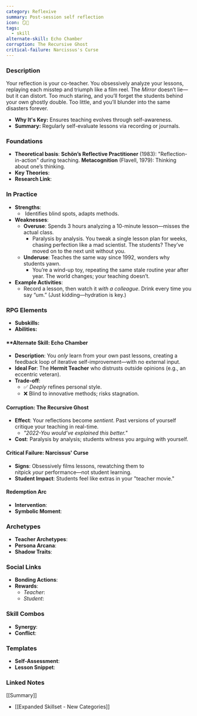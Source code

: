 ```yaml
---
category: Reflexive
summary: Post-session self reflection
icon: 🪞📝
tags:
  - skill
alternate-skill: Echo Chamber
corruption: The Recursive Ghost
critical-failure: Narcissus's Curse
---
```


### **Description**  
Your reflection is your co-teacher. You obsessively analyze your lessons, replaying each misstep and triumph like a film reel. The _Mirror_ doesn’t lie—but it can distort. Too much staring, and you’ll forget the students behind your own ghostly double. Too little, and you’ll blunder into the same disasters forever.
- **Why It's Key:** Ensures teaching evolves through self-awareness.
- **Summary:** Regularly self-evaluate lessons via recording or journals.

### **Foundations**  
- **Theoretical basis**: **Schön’s Reflective Practitioner** (1983): "Reflection-in-action" during teaching. **Metacognition** (Flavell, 1979): Thinking about one’s thinking.
- **Key Theories**: 
- **Research Link**: 

### **In Practice**  
- **Strengths**:  
	-  Identifies blind spots, adapts methods.
- **Weaknesses**:  
	- **Overuse**: Spends 3 hours analyzing a 10-minute lesson—misses the actual class.
		- Paralysis by analysis. You tweak a single lesson plan for weeks, chasing perfection like a mad scientist. The students? They’ve moved on to the next unit without you.
	- **Underuse**: Teaches the same way since 1992, wonders why students yawn.
		- You’re a wind-up toy, repeating the same stale routine year after year. The world changes; your teaching doesn’t.
- **Example Activities**:  
	- Record a lesson, then watch it _with a colleague_. Drink every time you say “um.” (Just kidding—hydration is key.)

### **RPG Elements**  
- **Subskills:**
- **Abilities:**
#### **Alternate Skill: Echo Chamber
- **Description**: You _only_ learn from your own past lessons, creating a feedback loop of iterative self-improvement—with no external input.
- **Ideal For**: The **Hermit Teacher** who distrusts outside opinions (e.g., an eccentric veteran).
- **Trade-off**:
    - ✅ _Deeply_ refines personal style.
    - ❌ Blind to innovative methods; risks stagnation.
#### **Corruption: The Recursive Ghost**
- **Effect**: Your reflections become _sentient_. Past versions of yourself critique your teaching in real-time.
	- _"2022-You would’ve explained this better."_
- **Cost**: Paralysis by analysis; students witness you arguing with yourself.
#### **Critical Failure: Narcissus' Curse** 
- **Signs**: Obsessively films lessons, rewatching them to nitpick _your_ performance—not student learning.
- **Student Impact**:  Students feel like extras in your "teacher movie."
#### **Redemption Arc**  
- **Intervention**: 
- **Symbolic Moment**: 

### **Archetypes**  
- **Teacher Archetypes**: 
- **Persona Arcana**: 
- **Shadow Traits**: 

### **Social Links**  
- **Bonding Actions**: 
- **Rewards**:  
  - *Teacher*: 
  - *Student*: 

### **Skill Combos**  
- **Synergy**: 
- **Conflict**:  

### **Templates**  
- **Self-Assessment**: 
- **Lesson Snippet**: 

### **Linked Notes**  
[[Summary]]
- [[Expanded Skillset - New Categories]]